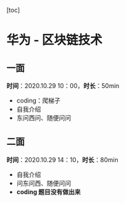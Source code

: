 [toc]

# 华为 - 区块链技术

## 一面

**时间**：2020.10.29 10：00，**时长**：50min

- coding：爬梯子
- 自我介绍
- 东问西问、随便问问

## 二面

**时间**：2020.10.29 14：10，**时长**：80min

- 自我介绍
- 问东问西、随便问问
- **coding 题目没有做出来**